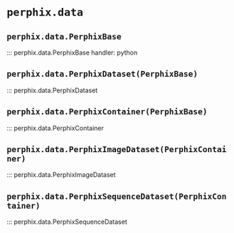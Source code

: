 # `perphix.data`

## `perphix.data.PerphixBase`

::: perphix.data.PerphixBase
    handler: python

## `perphix.data.PerphixDataset(PerphixBase)`

::: perphix.data.PerphixDataset

## `perphix.data.PerphixContainer(PerphixBase)`

::: perphix.data.PerphixContainer

## `perphix.data.PerphixImageDataset(PerphixContainer)`

::: perphix.data.PerphixImageDataset

## `perphix.data.PerphixSequenceDataset(PerphixContainer)`

::: perphix.data.PerphixSequenceDataset
